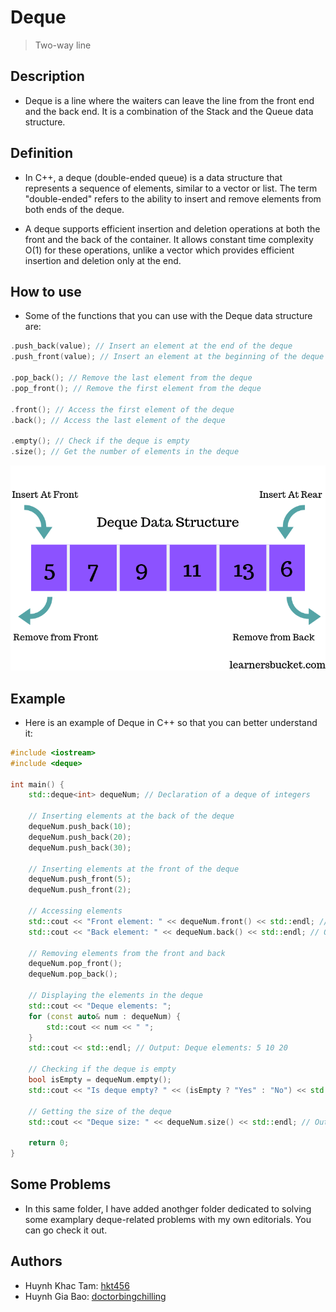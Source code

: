 # Deque
> Two-way line
## Description
- Deque is a line where the waiters can leave the line from the front end and the back end. It is a combination of the Stack and the Queue data structure.
## Definition
- In C++, a deque (double-ended queue) is a data structure that represents a sequence of elements, similar to a vector or list. The term "double-ended" refers to the ability to insert and remove elements from both ends of the deque.

- A deque supports efficient insertion and deletion operations at both the front and the back of the container. It allows constant time complexity O(1) for these operations, unlike a vector which provides efficient insertion and deletion only at the end.


## How to use
- Some of the functions that you can use with the Deque data structure are:
```c++
.push_back(value); // Insert an element at the end of the deque
.push_front(value); // Insert an element at the beginning of the deque

.pop_back(); // Remove the last element from the deque
.pop_front(); // Remove the first element from the deque

.front(); // Access the first element of the deque
.back(); // Access the last element of the deque

.empty(); // Check if the deque is empty
.size(); // Get the number of elements in the deque

```
![dequeimg](../../../../assets/dequeimg.png)

## Example
- Here is an example of Deque in C++ so that you can better understand it:
```c++
#include <iostream>
#include <deque>

int main() {
    std::deque<int> dequeNum; // Declaration of a deque of integers

    // Inserting elements at the back of the deque
    dequeNum.push_back(10);
    dequeNum.push_back(20);
    dequeNum.push_back(30);

    // Inserting elements at the front of the deque
    dequeNum.push_front(5);
    dequeNum.push_front(2);

    // Accessing elements
    std::cout << "Front element: " << dequeNum.front() << std::endl; // Output: 2
    std::cout << "Back element: " << dequeNum.back() << std::endl; // Output: 30

    // Removing elements from the front and back
    dequeNum.pop_front();
    dequeNum.pop_back();

    // Displaying the elements in the deque
    std::cout << "Deque elements: ";
    for (const auto& num : dequeNum) {
        std::cout << num << " ";
    }
    std::cout << std::endl; // Output: Deque elements: 5 10 20

    // Checking if the deque is empty
    bool isEmpty = dequeNum.empty();
    std::cout << "Is deque empty? " << (isEmpty ? "Yes" : "No") << std::endl; // Output: No

    // Getting the size of the deque
    std::cout << "Deque size: " << dequeNum.size() << std::endl; // Output: Deque size: 3

    return 0;
}

```
## Some Problems
- In this same folder, I have added anothger folder dedicated to solving some examplary deque-related problems with my own editorials. You can go check it out.
## Authors
- Huynh Khac Tam: [hkt456](https://github.com/hkt456)
- Huynh Gia Bao: [doctorbingchilling](https://github.com/doctorbingchilling)
